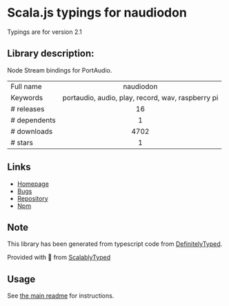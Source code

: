 
# Scala.js typings for naudiodon

Typings are for version 2.1

## Library description:
Node Stream bindings for PortAudio.

|                    |                 |
| ------------------ | :-------------: |
| Full name          | naudiodon |
| Keywords           | portaudio, audio, play, record, wav, raspberry pi |
| # releases         | 16 |
| # dependents       | 1 |
| # downloads        | 4702 |
| # stars            | 1 |

## Links
- [Homepage](https://github.com/Streampunk/naudiodon#readme)
- [Bugs](https://github.com/Streampunk/naudiodon/issues)
- [Repository](https://github.com/Streampunk/naudiodon)
- [Npm](https://www.npmjs.com/package/naudiodon)
    


## Note
This library has been generated from typescript code from [DefinitelyTyped](https://definitelytyped.org).

Provided with :purple_heart: from [ScalablyTyped](https://github.com/oyvindberg/ScalablyTyped)

## Usage
See [the main readme](../../readme.md) for instructions.


